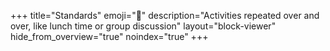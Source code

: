 +++
title="Standards"
emoji="🥡"
description="Activities repeated over and over, like lunch time or group discussion"
layout="block-viewer"
hide_from_overview="true"
noindex="true"
+++
